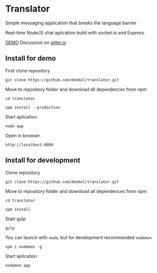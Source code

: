 # Translator
Simple messaging application that breaks the language barrier

Real-time NodeJS chat aplication build with socket.io and Express.

[DEMO](http://vm19889.hv8.ru/)
Discussion on [gitter.io](https://gitter.im/translator-project/Lobby)


## Install for demo
First clone repository
```
git clone https://github.com/denkol/translator.git
```
Move to repository folder and download all dependences from npm
```
cd translator
```
```
npm install --production
```
Start aplication
```
node app
```
Open in browser
```
http://localhost:8080
```

## Install for development
Clone repository
```
git clone https://github.com/denkol/translator.git
```
Move to repository folder and download all dependences from npm
```
cd translator
```
```
npm install
```
Start gulp
```
gulp
```
You can launch with `node`, but for development recommended `nodemon`
```
npm i nodemon -g
```
Start aplication 
```
nodemon app
```





